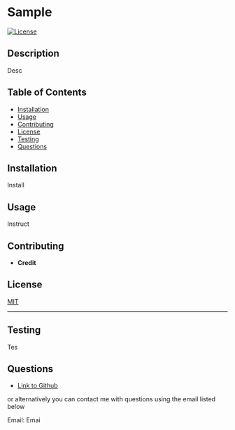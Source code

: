 # Sample

[![License](https://img.shields.io/badge/license-MIT-blue)](https://opensource.org/licenses/MIT)

  ## Description 
  
  Desc

  ## Table of Contents

  * [Installation](#installation)
  * [Usage](#usage)
  * [Contributing](#contributing)
  * [License](#license)
  * [Testing](#testing)
  * [Questions](#questions)
  
  
  ## Installation
  
  Install

  ## Usage 
  
  Instruct
  
  ## Contributing
  
  * **Credit**
  
  
  ## License
  

  [MIT](https://opensource.org/licenses/MIT)
  
  
  ---
  
  
  ## Testing
  
  Tes

  ## Questions
  
  - [Link to Github](https://github.com/Git)

  or alternatively you can contact me with questions using the email listed below

  Email: Emai


